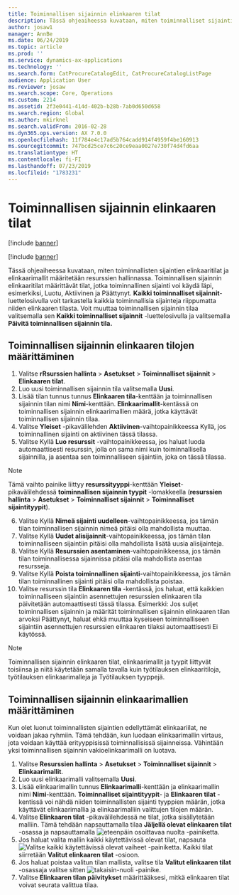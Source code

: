 ```yaml
---
title: Toiminnallisen sijainnin elinkaaren tilat
description: Tässä ohjeaiheessa kuvataan, miten toiminnalliset sijaintitilat ja elinkaarimallit määritetään resurssien hallinnassa.
author: josaw1
manager: AnnBe
ms.date: 06/24/2019
ms.topic: article
ms.prod: ''
ms.service: dynamics-ax-applications
ms.technology: ''
ms.search.form: CatProcureCatalogEdit, CatProcureCatalogListPage
audience: Application User
ms.reviewer: josaw
ms.search.scope: Core, Operations
ms.custom: 2214
ms.assetid: 2f3e0441-414d-402b-b28b-7ab0d650d658
ms.search.region: Global
ms.author: mkirknel
ms.search.validFrom: 2016-02-28
ms.dyn365.ops.version: AX 7.0.0
ms.openlocfilehash: 11f784e4c17ad5b764cadd914f4959f4be160913
ms.sourcegitcommit: 747bcd25ce7c6c20ce9eaa0027e730f74d4fd6aa
ms.translationtype: HT
ms.contentlocale: fi-FI
ms.lasthandoff: 07/23/2019
ms.locfileid: "1783231"
---
```

# <a name="functional-location-lifecycle-states"></a>Toiminnallisen sijainnin elinkaaren tilat

[!include [banner](../../includes/banner.md)]

[!include [banner](../../includes/preview-banner.md)]

Tässä ohjeaiheessa kuvataan, miten toiminnallisten sijaintien elinkaaritilat ja elinkaarimallit määritetään resurssien hallinnassa. Toiminnallisen sijainnin elinkaaritilat määrittävät tilat, jotka toiminnallinen sijainti voi käydä läpi, esimerkiksi, Luotu, Aktiivinen ja Päättynyt. **Kaikki toiminnalliset sijainnit**- luettelosivulla voit tarkastella kaikkia toiminnallisia sijainteja riippumatta niiden elinkaaren tilasta. Voit muuttaa toiminnallisen sijainnin tilaa valitsemalla sen **Kaikki toiminnalliset sijainnit** -luettelosivulla ja valitsemalla **Päivitä toiminnallisen sijainnin tila.**

## <a name="set-up-functional-location-lifecycle-states"></a>Toiminnallisen sijainnin elinkaaren tilojen määrittäminen

1. Valitse **rRsurssien hallinta** > **Asetukset** > **Toiminnalliset sijainnit** > **Elinkaaren tilat**.
2. Luo uusi toiminnallisen sijainnin tila valitsemalla **Uusi**.
3. Lisää tilan tunnus tunnus **Elinkaaren tila**-kenttään ja toiminnallisen sijainnin tilan nimi **Nimi**-kenttään. **Elinkaarimallit**-kentässä on toiminnallisen sijainnin elinkaarimallien määrä, jotka käyttävät toiminnallisen sijainnin tilaa.
4. Valitse **Yleiset** -pikavälilehden **Aktiivinen**-vaihtopainikkeessa Kyllä, jos toiminnallinen sijainti on aktiivinen tässä tilassa.
5. Valitse Kyllä **Luo resurssit** -vaihtopainikkeessa, jos haluat luoda automaattisesti resurssin, jolla on sama nimi kuin toiminnallisella sijainnilla, ja asentaa sen toiminnalliseen sijaintiin, joka on tässä tilassa.  
>[!NOTE]
>Tämä vaihto painike liittyy **resurssityyppi**-kenttään **Yleiset**-pikavälilehdessä **toiminnallisen sijainnin tyypit** -lomakkeella (**resurssien hallinta** > **Asetukset** > **Toiminnalliset sijainnit** > **Toiminnalliset sijaintityypit**).
6. Valitse Kyllä **Nimeä sijainti uudelleen**-vaihtopainikkeessa, jos tämän tilan toiminnallisen sijainnin nimeä pitäisi olla mahdollista muuttaa.
7. Valitse Kyllä **Uudet alisijainnit**-vaihtopainikkeessa, jos tämän tilan toiminnalliseen sijaintiin pitäisi olla mahdollista lisätä uusia alisijainteja.
8. Valitse Kyllä **Resurssien asentaminen**-vaihtopainikkeessa, jos tämän tilan toiminnallisessa sijainnissa pitäisi olla mahdollista asentaa resursseja.
9. Valitse Kyllä **Poista toiminnallinen sijainti**-vaihtopainikkeessa, jos tämän tilan toiminnallinen sijainti pitäisi olla mahdollista poistaa.
10. Valitse resurssin tila **Elinkaaren tila** -kentässä, jos haluat, että kaikkien toiminnalliseen sijaintiin asennettujen resurssien elinkaaren tila päivitetään automaattisesti tässä tilassa. Esimerkki: Jos suljet toiminnallisen sijainnin ja määrität toiminnallisen sijainnin elinkaaren tilan arvoksi Päättynyt, haluat ehkä muuttaa kyseiseen toiminnalliseen sijaintiin asennettujen resurssien elinkaaren tilaksi automaattisesti Ei käytössä.


>[!NOTE]
>Toiminnallisen sijainnin elinkaaren tilat, elinkaarimallit ja tyypit liittyvät toisiinsa ja niitä käytetään samalla tavalla kuin työtilauksen elinkaaritiloja, työtilauksen elinkaarimalleja ja Työtilauksen tyyppejä. 

## <a name="set-up-functional-location-lifecycle-models"></a>Toiminnallisen sijainnin elinkaarimallien määrittäminen

Kun olet luonut toiminnallisten sijaintien edellyttämät elinkaariilat, ne voidaan jakaa ryhmiin. Tämä tehdään, kun luodaan elinkaarimallin virtaus, jota voidaan käyttää erityyppisissä toiminnallisissä sijainneissa. Vähintään yksi toiminnallisen sijainnin vakioelinkaarimalli on luotava.

1. Valitse **Resurssien hallinta** > **Asetukset** > **Toiminnalliset sijainnit** > **Elinkaarimallit**.
2. Luo uusi elinkaarimalli valitsemalla **Uusi**.
3. Lisää elinkaarimallin tunnus **Elinkaarimalli**-kenttään ja elinkaarimallin nimi **Nimi**-kenttään. **Toiminnalliset sijaintityypit**- ja **Elinkaaren tilat** -kentissä voi nähdä niiden toiminnallisten sijainti tyyppien määrän, jotka käyttävät elinkaarimallia ja elinkaarimalliin valittujen tilojen määrän.
4. Valitse **Elinkaaren tilat** -pikavälilehdessä ne tilat, jotka sisällytetään malliin. Tämä tehdään napsauttamalla tilaa **Jäljellä olevat elinkaaren tilat** -osassa ja napsauttamalla ![eteenpäin osoittavaa nuolta](media/02-setup-for-functional-locations.png) -painiketta.
5. Jos haluat valita mallin kaikki käytettävissä olevat tilat, napsauta ![Valitse kaikki käytettävissä olevat vaiheet](media/03-setup-for-functional-locations.png) -painiketta. Kaikki tilat siirretään **Valitut elinkaaren tilat** -osioon.
6. Jos haluat poistaa valitun tilan mallista, valitse tila **Valitut elinkaaren tilat** -osassaja valitse sitten ![takaisin-nuoli](media/04-setup-for-functional-locations.png) -painike.
7. Valitse **Elinkaaren tilan päivitykset** määrittääksesi, mitkä elinkaaren tilat voivat seurata valittua tilaa.

